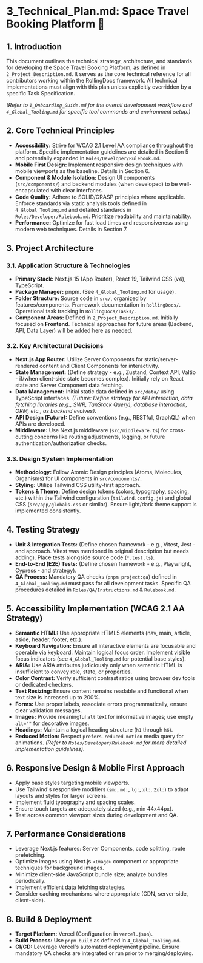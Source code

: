 # 3_Technical_Plan.md: Space Travel Booking Platform 🚀

## 1. Introduction

This document outlines the technical strategy, architecture, and standards for developing the Space Travel Booking Platform, as defined in `2_Project_Description.md`. It serves as the core technical reference for all contributors working within the RollingDocs framework. All technical implementations must align with this plan unless explicitly overridden by a specific Task Specification.

*(Refer to `1_Onboarding_Guide.md` for the overall development workflow and `4_Global_Tooling.md` for specific tool commands and environment setup.)*

## 2. Core Technical Principles

* **Accessibility:** Strive for WCAG 2.1 Level AA compliance throughout the platform. Specific implementation guidelines are detailed in Section 5 and potentially expanded in `Roles/Developer/Rulebook.md`.
* **Mobile First Design:** Implement responsive design techniques with mobile viewports as the baseline. Details in Section 6.
* **Component & Module Isolation:** Design UI components (`src/components/`) and backend modules (when developed) to be well-encapsulated with clear interfaces.
* **Code Quality:** Adhere to SOLID/GRASP principles where applicable. Enforce standards via static analysis tools defined in `4_Global_Tooling.md` and detailed standards in `Roles/Developer/Rulebook.md`. Prioritize readability and maintainability.
* **Performance:** Optimize for fast load times and responsiveness using modern web techniques. Details in Section 7.

## 3. Project Architecture

### 3.1. Application Structure & Technologies

* **Primary Stack:** Next.js 15 (App Router), React 19, Tailwind CSS (v4), TypeScript.
* **Package Manager:** pnpm. (See `4_Global_Tooling.md` for usage).
* **Folder Structure:** Source code in `src/`, organized by features/components. Framework documentation in `RollingDocs/`. Operational task tracking in `RollingDocs/Tasks/`.
* **Component Areas:** Defined in `2_Project_Description.md`. Initially focused on **Frontend**. Technical approaches for future areas (Backend, API, Data Layer) will be added here as needed.

### 3.2. Key Architectural Decisions

* **Next.js App Router:** Utilize Server Components for static/server-rendered content and Client Components for interactivity.
* **State Management:** (Define strategy - e.g., Zustand, Context API, Valtio - if/when client-side state becomes complex). Initially rely on React state and Server Component data fetching.
* **Data Management:** Initial static data defined in `src/data/` using TypeScript interfaces. *(Future: Define strategy for API interaction, data fetching libraries (e.g., SWR, TanStack Query), database interaction, ORM, etc., as backend evolves)*.
* **API Design (Future):** Define conventions (e.g., RESTful, GraphQL) when APIs are developed.
* **Middleware:** Use Next.js middleware (`src/middleware.ts`) for cross-cutting concerns like routing adjustments, logging, or future authentication/authorization checks.

### 3.3. Design System Implementation

* **Methodology:** Follow Atomic Design principles (Atoms, Molecules, Organisms) for UI components in `src/components/`.
* **Styling:** Utilize Tailwind CSS utility-first approach.
* **Tokens & Theme:** Define design tokens (colors, typography, spacing, etc.) within the Tailwind configuration (`tailwind.config.js`) and global CSS (`src/app/globals.css` or similar). Ensure light/dark theme support is implemented consistently.

## 4. Testing Strategy

* **Unit & Integration Tests:** (Define chosen framework - e.g., Vitest, Jest - and approach. Vitest was mentioned in original description but needs adding). Place tests alongside source code (`*.test.ts`).
* **End-to-End (E2E) Tests:** (Define chosen framework - e.g., Playwright, Cypress - and strategy).
* **QA Process:** Mandatory QA checks (`pnpm project:qa`) defined in `4_Global_Tooling.md` must pass for all development tasks. Specific QA procedures detailed in `Roles/QA/Instructions.md` & `Rulebook.md`.

## 5. Accessibility Implementation (WCAG 2.1 AA Strategy)

* **Semantic HTML:** Use appropriate HTML5 elements (nav, main, article, aside, header, footer, etc.).
* **Keyboard Navigation:** Ensure all interactive elements are focusable and operable via keyboard. Maintain logical focus order. Implement visible focus indicators (see `4_Global_Tooling.md` for potential base styles).
* **ARIA:** Use ARIA attributes judiciously only when semantic HTML is insufficient to convey role, state, or properties.
* **Color Contrast:** Verify sufficient contrast ratios using browser dev tools or dedicated checkers.
* **Text Resizing:** Ensure content remains readable and functional when text size is increased up to 200%.
* **Forms:** Use proper labels, associate errors programmatically, ensure clear validation messages.
* **Images:** Provide meaningful `alt` text for informative images; use empty `alt=""` for decorative images.
* **Headings:** Maintain a logical heading structure (`h1` through `h6`).
* **Reduced Motion:** Respect `prefers-reduced-motion` media query for animations.
  *(Refer to `Roles/Developer/Rulebook.md` for more detailed implementation guidelines)*.

## 6. Responsive Design & Mobile First Approach

* Apply base styles targeting mobile viewports.
* Use Tailwind's responsive modifiers (`sm:`, `md:`, `lg:`, `xl:`, `2xl:`) to adapt layouts and styles for larger screens.
* Implement fluid typography and spacing scales.
* Ensure touch targets are adequately sized (e.g., min 44x44px).
* Test across common viewport sizes during development and QA.

## 7. Performance Considerations

* Leverage Next.js features: Server Components, code splitting, route prefetching.
* Optimize images using Next.js `<Image>` component or appropriate techniques for background images.
* Minimize client-side JavaScript bundle size; analyze bundles periodically.
* Implement efficient data fetching strategies.
* Consider caching mechanisms where appropriate (CDN, server-side, client-side).

## 8. Build & Deployment

* **Target Platform:** Vercel (Configuration in `vercel.json`).
* **Build Process:** Use `pnpm build` as defined in `4_Global_Tooling.md`.
* **CI/CD:** Leverage Vercel's automated deployment pipeline. Ensure mandatory QA checks are integrated or run prior to merging/deploying.
